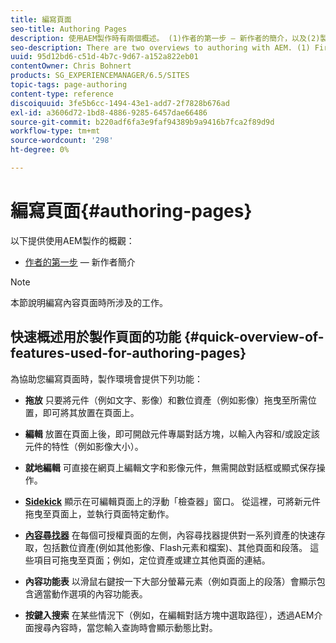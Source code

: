 ```yaml
---
title: 編寫頁面
seo-title: Authoring Pages
description: 使用AEM製作時有兩個概述。 (1)作者的第一步 — 新作者的簡介，以及(2)製作頁面快速指南 — 主要動作的快速指南（高階）。
seo-description: There are two overviews to authoring with AEM. (1) First Steps for Authors - an introduction for new authors, and (2) Quick Guide to Authoring Pages - a quick guide (high-level) to the main actions.
uuid: 95d12bd6-c51d-4b7c-9d67-a152a822eb01
contentOwner: Chris Bohnert
products: SG_EXPERIENCEMANAGER/6.5/SITES
topic-tags: page-authoring
content-type: reference
discoiquuid: 3fe5b6cc-1494-43e1-add7-2f7828b676ad
exl-id: a3606d72-1bd8-4886-9285-6457dae66486
source-git-commit: b220adf6fa3e9faf94389b9a9416b7fca2f89d9d
workflow-type: tm+mt
source-wordcount: '298'
ht-degree: 0%

---
```


# 編寫頁面{#authoring-pages}

以下提供使用AEM製作的概觀：

* [作者的第一步](/help/sites-classic-ui-authoring/classic-page-author-first-steps.md)  — 新作者簡介

>[!NOTE]
>
>本節說明編寫內容頁面時所涉及的工作。 <!-- There are many additional features closely related to page authoring, these are covered under [Site and Page Features](/sites-classic-ui-authoring/classic-feature.md). -->

## 快速概述用於製作頁面的功能 {#quick-overview-of-features-used-for-authoring-pages}

為協助您編寫頁面時，製作環境會提供下列功能：

* **拖放**
只要將元件（例如文字、影像）和數位資產（例如影像）拖曳至所需位置，即可將其放置在頁面上。

* **編輯**
放置在頁面上後，即可開啟元件專屬對話方塊，以輸入內容和/或設定該元件的特性（例如影像大小）。

* **就地編輯**
可直接在網頁上編輯文字和影像元件，無需開啟對話框或顯式保存操作。

* **[Sidekick](/help/sites-classic-ui-authoring/classic-page-author-env-tools.md#sidekickclassicui)**
顯示在可編輯頁面上的浮動「檢查器」窗口。 從這裡，可將新元件拖曳至頁面上，並執行頁面特定動作。

* **[內容尋找器](/help/sites-classic-ui-authoring/classic-page-author-env-tools.md#thecontentfinderclassicui)**
在每個可授權頁面的左側，內容尋找器提供對一系列資產的快速存取，包括數位資產(例如其他影像、Flash元素和檔案)、其他頁面和段落。 這些項目可拖曳至頁面；例如，定位資產或建立其他頁面的連結。

* **內容功能表**
以滑鼠右鍵按一下大部分螢幕元素（例如頁面上的段落）會顯示包含適當動作選項的內容功能表。

* **按鍵入搜索**
在某些情況下（例如，在編輯對話方塊中選取路徑），透過AEM介面搜尋內容時，當您輸入查詢時會顯示動態比對。

